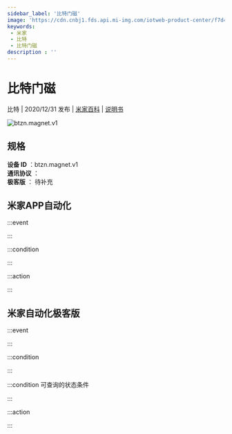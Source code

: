 ```yaml
---
sidebar_label: '比特门磁'
image: 'https://cdn.cnbj1.fds.api.mi-img.com/iotweb-product-center/f7d472d6a98f7f947db0a0c7fb0d2e9d_比特无线门磁.png?GalaxyAccessKeyId=AKVGLQWBOVIRQ3XLEW&Expires=9223372036854775807&Signature=pQNbJTtsne7ItZzZHz5vFtDQ5dk='
keywords: 
 - 米家
 - 比特
 - 比特门磁
description : ''
---
```

# 比特门磁

比特 | 2020/12/31 发布 | [米家百科](https://home.mi.com/webapp/content/baike/product/index.html?model=btzn.magnet.v1) | [说明书](https://home.mi.com/views/introduction.html?model=btzn.magnet.v1&region=cn)

![btzn.magnet.v1](https://cdn.cnbj1.fds.api.mi-img.com/iotweb-product-center/f7d472d6a98f7f947db0a0c7fb0d2e9d_比特无线门磁.png?GalaxyAccessKeyId=AKVGLQWBOVIRQ3XLEW&Expires=9223372036854775807&Signature=pQNbJTtsne7ItZzZHz5vFtDQ5dk=)

## 规格  
> 
**设备 ID** ：btzn.magnet.v1  
**通讯协议** ：  
**极客版**  ： 待补充 


## 米家APP自动化  

:::event  

:::

:::condition  

:::

:::action   

:::

## 米家自动化极客版  

:::event  

:::

:::condition  

:::

:::condition 可查询的状态条件  

:::

:::action  

:::

        
